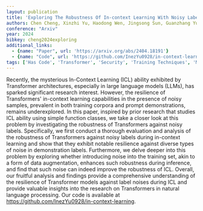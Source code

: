 ```yaml
---
layout: publication
title: 'Exploring The Robustness Of In-context Learning With Noisy Labels'
authors: Chen Cheng, Xinzhi Yu, Haodong Wen, Jingsong Sun, Guanzhang Yue, Yihao Zhang, Zeming Wei
conference: "Arxiv"
year: 2024
bibkey: cheng2024exploring
additional_links:
  - {name: "Paper", url: 'https://arxiv.org/abs/2404.18191'}
  - {name: "Code", url: 'https://github.com/InezYu0928/in-context-learning'}
tags: ['Has Code', 'Transformer', 'Security', 'Training Techniques', 'Model Architecture', 'Prompting', 'In-Context Learning', 'Pretraining Methods']
---
```

Recently, the mysterious In-Context Learning (ICL) ability exhibited by
Transformer architectures, especially in large language models (LLMs), has
sparked significant research interest. However, the resilience of Transformers'
in-context learning capabilities in the presence of noisy samples, prevalent in
both training corpora and prompt demonstrations, remains underexplored. In this
paper, inspired by prior research that studies ICL ability using simple
function classes, we take a closer look at this problem by investigating the
robustness of Transformers against noisy labels. Specifically, we first conduct
a thorough evaluation and analysis of the robustness of Transformers against
noisy labels during in-context learning and show that they exhibit notable
resilience against diverse types of noise in demonstration labels. Furthermore,
we delve deeper into this problem by exploring whether introducing noise into
the training set, akin to a form of data augmentation, enhances such robustness
during inference, and find that such noise can indeed improve the robustness of
ICL. Overall, our fruitful analysis and findings provide a comprehensive
understanding of the resilience of Transformer models against label noises
during ICL and provide valuable insights into the research on Transformers in
natural language processing. Our code is available at
https://github.com/InezYu0928/in-context-learning.
